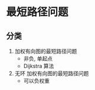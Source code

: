 # 最短路径问题

## 分类

1. 加权有向图的最短路径问题
    - 非负, 单起点
    - Dijkstra  算法
2. 无环 加权有向图的最短路径问题
    - 可以负权重




